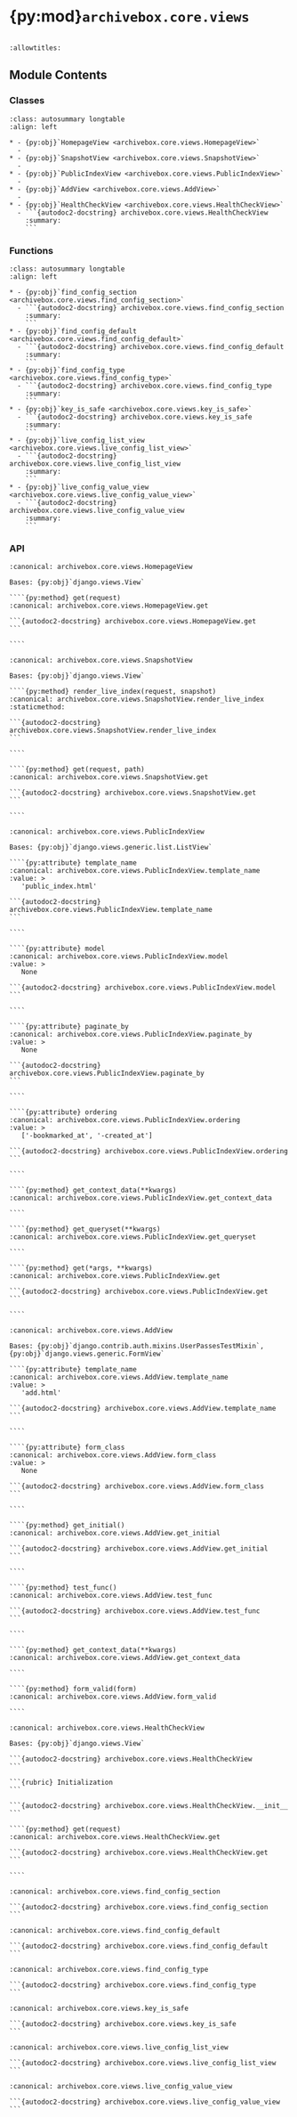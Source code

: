 # {py:mod}`archivebox.core.views`

```{py:module} archivebox.core.views
```

```{autodoc2-docstring} archivebox.core.views
:allowtitles:
```

## Module Contents

### Classes

````{list-table}
:class: autosummary longtable
:align: left

* - {py:obj}`HomepageView <archivebox.core.views.HomepageView>`
  -
* - {py:obj}`SnapshotView <archivebox.core.views.SnapshotView>`
  -
* - {py:obj}`PublicIndexView <archivebox.core.views.PublicIndexView>`
  -
* - {py:obj}`AddView <archivebox.core.views.AddView>`
  -
* - {py:obj}`HealthCheckView <archivebox.core.views.HealthCheckView>`
  - ```{autodoc2-docstring} archivebox.core.views.HealthCheckView
    :summary:
    ```
````

### Functions

````{list-table}
:class: autosummary longtable
:align: left

* - {py:obj}`find_config_section <archivebox.core.views.find_config_section>`
  - ```{autodoc2-docstring} archivebox.core.views.find_config_section
    :summary:
    ```
* - {py:obj}`find_config_default <archivebox.core.views.find_config_default>`
  - ```{autodoc2-docstring} archivebox.core.views.find_config_default
    :summary:
    ```
* - {py:obj}`find_config_type <archivebox.core.views.find_config_type>`
  - ```{autodoc2-docstring} archivebox.core.views.find_config_type
    :summary:
    ```
* - {py:obj}`key_is_safe <archivebox.core.views.key_is_safe>`
  - ```{autodoc2-docstring} archivebox.core.views.key_is_safe
    :summary:
    ```
* - {py:obj}`live_config_list_view <archivebox.core.views.live_config_list_view>`
  - ```{autodoc2-docstring} archivebox.core.views.live_config_list_view
    :summary:
    ```
* - {py:obj}`live_config_value_view <archivebox.core.views.live_config_value_view>`
  - ```{autodoc2-docstring} archivebox.core.views.live_config_value_view
    :summary:
    ```
````

### API

`````{py:class} HomepageView(**kwargs)
:canonical: archivebox.core.views.HomepageView

Bases: {py:obj}`django.views.View`

````{py:method} get(request)
:canonical: archivebox.core.views.HomepageView.get

```{autodoc2-docstring} archivebox.core.views.HomepageView.get
```

````

`````

`````{py:class} SnapshotView(**kwargs)
:canonical: archivebox.core.views.SnapshotView

Bases: {py:obj}`django.views.View`

````{py:method} render_live_index(request, snapshot)
:canonical: archivebox.core.views.SnapshotView.render_live_index
:staticmethod:

```{autodoc2-docstring} archivebox.core.views.SnapshotView.render_live_index
```

````

````{py:method} get(request, path)
:canonical: archivebox.core.views.SnapshotView.get

```{autodoc2-docstring} archivebox.core.views.SnapshotView.get
```

````

`````

`````{py:class} PublicIndexView(**kwargs)
:canonical: archivebox.core.views.PublicIndexView

Bases: {py:obj}`django.views.generic.list.ListView`

````{py:attribute} template_name
:canonical: archivebox.core.views.PublicIndexView.template_name
:value: >
   'public_index.html'

```{autodoc2-docstring} archivebox.core.views.PublicIndexView.template_name
```

````

````{py:attribute} model
:canonical: archivebox.core.views.PublicIndexView.model
:value: >
   None

```{autodoc2-docstring} archivebox.core.views.PublicIndexView.model
```

````

````{py:attribute} paginate_by
:canonical: archivebox.core.views.PublicIndexView.paginate_by
:value: >
   None

```{autodoc2-docstring} archivebox.core.views.PublicIndexView.paginate_by
```

````

````{py:attribute} ordering
:canonical: archivebox.core.views.PublicIndexView.ordering
:value: >
   ['-bookmarked_at', '-created_at']

```{autodoc2-docstring} archivebox.core.views.PublicIndexView.ordering
```

````

````{py:method} get_context_data(**kwargs)
:canonical: archivebox.core.views.PublicIndexView.get_context_data

````

````{py:method} get_queryset(**kwargs)
:canonical: archivebox.core.views.PublicIndexView.get_queryset

````

````{py:method} get(*args, **kwargs)
:canonical: archivebox.core.views.PublicIndexView.get

```{autodoc2-docstring} archivebox.core.views.PublicIndexView.get
```

````

`````

`````{py:class} AddView(**kwargs)
:canonical: archivebox.core.views.AddView

Bases: {py:obj}`django.contrib.auth.mixins.UserPassesTestMixin`, {py:obj}`django.views.generic.FormView`

````{py:attribute} template_name
:canonical: archivebox.core.views.AddView.template_name
:value: >
   'add.html'

```{autodoc2-docstring} archivebox.core.views.AddView.template_name
```

````

````{py:attribute} form_class
:canonical: archivebox.core.views.AddView.form_class
:value: >
   None

```{autodoc2-docstring} archivebox.core.views.AddView.form_class
```

````

````{py:method} get_initial()
:canonical: archivebox.core.views.AddView.get_initial

```{autodoc2-docstring} archivebox.core.views.AddView.get_initial
```

````

````{py:method} test_func()
:canonical: archivebox.core.views.AddView.test_func

```{autodoc2-docstring} archivebox.core.views.AddView.test_func
```

````

````{py:method} get_context_data(**kwargs)
:canonical: archivebox.core.views.AddView.get_context_data

````

````{py:method} form_valid(form)
:canonical: archivebox.core.views.AddView.form_valid

````

`````

`````{py:class} HealthCheckView(**kwargs)
:canonical: archivebox.core.views.HealthCheckView

Bases: {py:obj}`django.views.View`

```{autodoc2-docstring} archivebox.core.views.HealthCheckView
```

```{rubric} Initialization
```

```{autodoc2-docstring} archivebox.core.views.HealthCheckView.__init__
```

````{py:method} get(request)
:canonical: archivebox.core.views.HealthCheckView.get

```{autodoc2-docstring} archivebox.core.views.HealthCheckView.get
```

````

`````

````{py:function} find_config_section(key: str) -> str
:canonical: archivebox.core.views.find_config_section

```{autodoc2-docstring} archivebox.core.views.find_config_section
```
````

````{py:function} find_config_default(key: str) -> str
:canonical: archivebox.core.views.find_config_default

```{autodoc2-docstring} archivebox.core.views.find_config_default
```
````

````{py:function} find_config_type(key: str) -> str
:canonical: archivebox.core.views.find_config_type

```{autodoc2-docstring} archivebox.core.views.find_config_type
```
````

````{py:function} key_is_safe(key: str) -> bool
:canonical: archivebox.core.views.key_is_safe

```{autodoc2-docstring} archivebox.core.views.key_is_safe
```
````

````{py:function} live_config_list_view(request: django.http.HttpRequest, **kwargs) -> admin_data_views.typing.TableContext
:canonical: archivebox.core.views.live_config_list_view

```{autodoc2-docstring} archivebox.core.views.live_config_list_view
```
````

````{py:function} live_config_value_view(request: django.http.HttpRequest, key: str, **kwargs) -> admin_data_views.typing.ItemContext
:canonical: archivebox.core.views.live_config_value_view

```{autodoc2-docstring} archivebox.core.views.live_config_value_view
```
````
